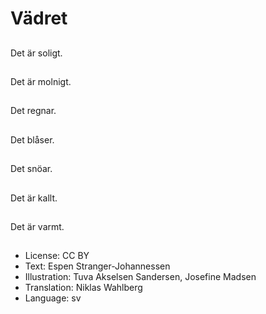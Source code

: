 # Vädret

##
Det är soligt.

##
Det är molnigt.

##
Det regnar.

##
Det blåser.

##
Det snöar.

##
Det är kallt.

##
Det är varmt.

##
* License: CC BY
* Text: Espen Stranger-Johannessen
* Illustration: Tuva Akselsen Sandersen, Josefine Madsen
* Translation: Niklas Wahlberg
* Language: sv
